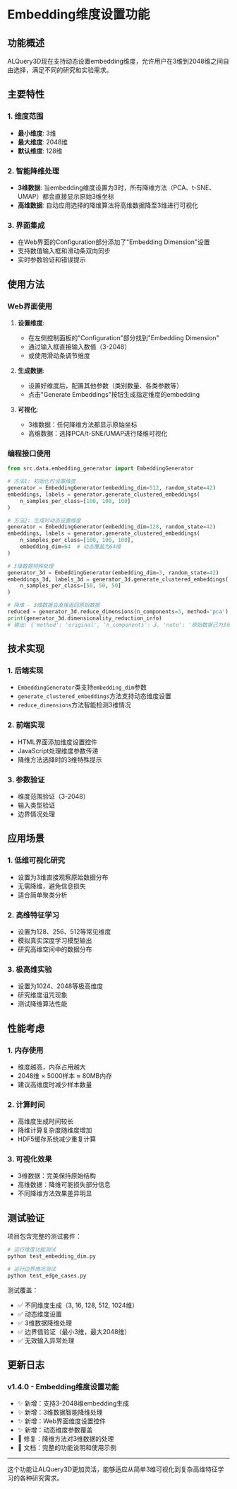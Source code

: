 # Embedding维度设置功能

## 功能概述

ALQuery3D现在支持动态设置embedding维度，允许用户在3维到2048维之间自由选择，满足不同的研究和实验需求。

## 主要特性

### 1. 维度范围
- **最小维度**: 3维
- **最大维度**: 2048维
- **默认维度**: 128维

### 2. 智能降维处理
- **3维数据**: 当embedding维度设置为3时，所有降维方法（PCA、t-SNE、UMAP）都会直接显示原始3维坐标
- **高维数据**: 自动应用选择的降维算法将高维数据降至3维进行可视化

### 3. 界面集成
- 在Web界面的Configuration部分添加了"Embedding Dimension"设置
- 支持数值输入框和滑动条双向同步
- 实时参数验证和错误提示

## 使用方法

### Web界面使用

1. **设置维度**:
   - 在左侧控制面板的"Configuration"部分找到"Embedding Dimension"
   - 通过输入框直接输入数值（3-2048）
   - 或使用滑动条调节维度

2. **生成数据**:
   - 设置好维度后，配置其他参数（类别数量、各类参数等）
   - 点击"Generate Embeddings"按钮生成指定维度的embedding

3. **可视化**:
   - 3维数据：任何降维方法都显示原始坐标
   - 高维数据：选择PCA/t-SNE/UMAP进行降维可视化

### 编程接口使用

```python
from src.data.embedding_generator import EmbeddingGenerator

# 方法1: 初始化时设置维度
generator = EmbeddingGenerator(embedding_dim=512, random_state=42)
embeddings, labels = generator.generate_clustered_embeddings(
    n_samples_per_class=[100, 100, 100]
)

# 方法2: 生成时动态设置维度
generator = EmbeddingGenerator(embedding_dim=128, random_state=42)
embeddings, labels = generator.generate_clustered_embeddings(
    n_samples_per_class=[100, 100, 100],
    embedding_dim=64  # 动态覆盖为64维
)

# 3维数据特殊处理
generator_3d = EmbeddingGenerator(embedding_dim=3, random_state=42)
embeddings_3d, labels_3d = generator_3d.generate_clustered_embeddings(
    n_samples_per_class=[50, 50, 50]
)

# 降维 - 3维数据会直接返回原始数据
reduced = generator_3d.reduce_dimensions(n_components=3, method='pca')
print(generator_3d.dimensionality_reduction_info)
# 输出: {'method': 'original', 'n_components': 3, 'note': '原始数据已为3维，无需降维'}
```

## 技术实现

### 1. 后端实现
- `EmbeddingGenerator`类支持`embedding_dim`参数
- `generate_clustered_embeddings`方法支持动态维度设置
- `reduce_dimensions`方法智能检测3维情况

### 2. 前端实现
- HTML界面添加维度设置控件
- JavaScript处理维度参数传递
- 降维方法选择时的3维特殊提示

### 3. 参数验证
- 维度范围验证（3-2048）
- 输入类型验证
- 边界情况处理

## 应用场景

### 1. 低维可视化研究
- 设置为3维直接观察原始数据分布
- 无需降维，避免信息损失
- 适合简单聚类分析

### 2. 高维特征学习
- 设置为128、256、512等常见维度
- 模拟真实深度学习模型输出
- 研究高维空间中的数据分布

### 3. 极高维实验
- 设置为1024、2048等极高维度
- 研究维度诅咒现象
- 测试降维算法性能

## 性能考虑

### 1. 内存使用
- 维度越高，内存占用越大
- 2048维 × 5000样本 ≈ 80MB内存
- 建议高维度时减少样本数量

### 2. 计算时间
- 高维度生成时间较长
- 降维计算复杂度随维度增加
- HDF5缓存系统减少重复计算

### 3. 可视化效果
- 3维数据：完美保持原始结构
- 高维数据：降维可能损失部分信息
- 不同降维方法效果差异明显

## 测试验证

项目包含完整的测试套件：

```bash
# 运行维度功能测试
python test_embedding_dim.py

# 运行边界情况测试  
python test_edge_cases.py
```

测试覆盖：
- ✅ 不同维度生成（3, 16, 128, 512, 1024维）
- ✅ 动态维度设置
- ✅ 3维数据降维处理
- ✅ 边界值验证（最小3维，最大2048维）
- ✅ 无效输入异常处理

## 更新日志

### v1.4.0 - Embedding维度设置功能
- ✨ 新增：支持3-2048维embedding生成
- ✨ 新增：3维数据智能降维处理
- ✨ 新增：Web界面维度设置控件
- ✨ 新增：动态维度参数覆盖
- 🐛 修复：降维方法对3维数据的处理
- 📝 文档：完整的功能说明和使用示例

---

这个功能让ALQuery3D更加灵活，能够适应从简单3维可视化到复杂高维特征学习的各种研究需求。 